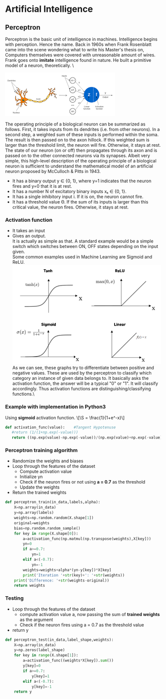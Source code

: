 # Artificial Intelligence
## Perceptron

Perceptron is the basic unit of intelligence in machines. Intelligence begins with perception. Hence the name. Back in 1960s when Frank Rosenblatt came into the scene wondering what to write his Master's thesis on, Computers themselves were covered with unreasonable amount of wires. Frank goes onto **imitate** intelligence found in nature. He built a primitive model of a neuron, theoretically. \

![Neuron vs. Perceptron](images/Untitled.png)

The operating principle of a biological neuron can be summarized as follows. First, it takes inputs from its dendrites (i.e. from other neurons). In a second step, a weighted sum of these inputs is performed within the soma. The result is then passed on to the axon hillock. If this weighted sum is larger than the threshold limit, the neuron will fire. Otherwise, it stays at rest. The state of our neuron (on or off) then propagates through its axon and is passed on to the other connected neurons via its synapses. Albeit very simple, this high-level description of the operating principle of a biological neuron is sufficient to understand the mathematical model of an artificial neuron proposed by McCulloch & Pitts in 1943.

- It has a binary output y ∈ {0, 1}, where y=1 indicates that the neuron fires and y=0 that it is at rest.
- It has a number N of excitatory binary inputs xₖ ∈ {0, 1}.
- It has a single inhibitory input i. If it is on, the neuron cannot fire.
- It has a threshold value Θ. If the sum of its inputs is larger than this critical value, the neuron fires. Otherwise, it stays at rest.

### Activation function
- It takes an input
- Gives an output.\
It is actually as simple as that. A standard example would be a simple switch which switches between ON, OFF states depending on the input given.\
Some common examples used in Machine Learning are Sigmoid and ReLU.
![Sigmoid](images/a.jpg)\
As we can see, these graphs try to differentiate between positive and negative values. These are used by the perceptron to classify which category an instance of given data belongs to. It basically asks the activation function, the answer will be a typical "0" or "1". It will classify accordingly. Thus activation functions are distinguishing/classifying functions.\

### Example with implementation in Python3 
Using **sigmoid** activation function.
\\[\S = \frac{1}{1+e^\-x}\\]
```python
def activation_func(value):    #Tangent Hypotenuse
   #return (1/(1+np.exp(-value)))
   return ((np.exp(value)-np.exp(-value))/(np.exp(value)+np.exp(-value)))	


```
### Perceptron training algorithm
- Randomize the weights and biases
- Loop through the features of the dataset
   - Compute activation value
   - Initialize yn
   - Check if the neuron fires or not using **a = 0.7** as the threshold
   - Update the weights
- Return the trained weights
```python
def perceptron_train(in_data,labels,alpha):
    X=np.array(in_data)
    y=np.array(labels)
    weights=np.random.random(X.shape[1])
    original=weights
    bias=np.random.random_sample()
    for key in range(X.shape[0]):
        a=activation_func(np.matmul(np.transpose(weights),X[key]))     
        yn=0
        if a>=0.7:
            yn=1
        elif a<(-0.7):
            yn=-1
        weights=weights+alpha*(yn-y[key])*X[key]
        print('Iteration '+str(key)+': '+str(weights))
    print('Difference: '+str(weights-original))
    return weights	

```
### Testing
- Loop through the features of the dataset
   - compute activation value a, now passing the sum of **trained weights** as the argument 
   - Check if the neuron fires using a = 0.7 as the threshold value
- return y
```python
def perceptron_test(in_data,label_shape,weights):
    X=np.array(in_data)
    y=np.zeros(label_shape)
    for key in range(X.shape[1]):
        a=activation_func((weights*X[key]).sum())
        y[key]=0
        if a>=0.7:
            y[key]=1
        elif a<(-0.7):
            y[key]=-1
    return y
```
